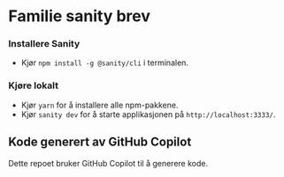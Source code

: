 # Familie sanity brev

### Installere Sanity
* Kjør `npm install -g @sanity/cli` i terminalen.

### Kjøre lokalt
* Kjør `yarn` for å installere alle npm-pakkene. 
* Kjør `sanity dev` for å starte applikasjonen på `http://localhost:3333/`.

## Kode generert av GitHub Copilot

Dette repoet bruker GitHub Copilot til å generere kode.